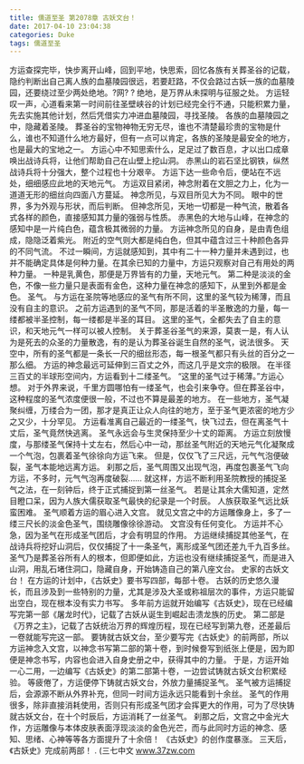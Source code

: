 ```yaml
---
title: 儒道至圣 第2078章 古妖文台！
date: 2017-04-10 23:04:38
categories: Duke
tags: 儒道至圣
---
```


方运查探完毕，快步离开山峰，回到平地，快思索，回忆各族有关葬圣谷的记载，隐约判断出自己离人族的血墓陵园很远，若要赶路，不仅会路过古妖一族的血墓陵园，还要绕过至少两处绝地。?网? ?
绝地，是万界从未探明与征服之处。
方运轻叹一声，心道看来第一时间前往圣壁峡谷的计划已经完全行不通，只能积累力量，先去实施其他计划，然后凭借实力冲进血墓陵园，寻找圣陵。
各族的血墓陵园之中，隐藏着圣陵。
葬圣谷的宝物神物无穷无尽，谁也不清楚最珍贵的宝物是什么，谁也不知道什么地方最好，但有一点可以肯定，各族的圣陵是最安全的地方，也是最大的宝地之一。
方运心中不知思索什么，足足过了数百息，才以出口成章唤出战诗兵将，让他们帮助自己在山壁上挖山洞。
赤黑山的岩石坚比钢铁，纵然战诗兵将十分强大，整个过程也十分艰辛。
方运下达一些命令后，便站在不远处，细细感应此地的天地元气。
方运双目紧闭，神念附着在文胆之力上，化为一道道无形的细丝向四面八方蔓延。
神念所见，与双目所见大为不同。
眼中的世界，多为外观与形状，而后判断。
但神念所见，天地一切都是一种气流，散着各式各样的颜色，直接感知其力量的强弱与性质。
赤黑色的大地与山峰，在神念的感知中是一片纯白色，蕴含极其微弱的力量。
方运神念所见的自身，是由青色组成，隐隐泛着紫光。
附近的空气则大都是纯白色，但其中蕴含过三十种颜色各异的不同气流。
不过一瞬间，方运就感知到，其中有二十一种力量并未遇到过，也并不能确定具体是何种力量。在其余已知的力量中，方运只观察对自己有用处的两种力量。
一种是乳黄色，那便是万界皆有的力量，天地元气。
第二种是淡淡的金色，不像一些力量只是表面有金色，这种力量在神念的感知下，从里到外都是金色。
圣气。
与方运在圣院等地感应的圣气有所不同，这里的圣气较为稀薄，而且没有自主的意识。
之前方运遇到的圣气不同，那是活着的半圣散逸的力量，每一缕都被半圣控制，每一缕都是半圣的耳目。
这里的圣气，全都失去了自主的意识，和天地元气一样可以被人控制。
关于葬圣谷圣气的来源，莫衷一是，有人认为是死去的众圣的力量散逸，有的是认为葬圣谷诞生自然的圣气，说法很多。
天空中，所有的圣气都是一条长一尺的细丝形态，每一根圣气都只有头丝的百分之一那么细。
方运的神念最远可延伸到三百丈之外，而这几乎是文宗的极限。
在半径三百丈的半球形空间内，方运看到十二缕圣气。
“这里的圣气过于稀薄。”方运心想。
对于外界来说，千里方圆哪怕有一缕圣气，也会引来争夺。但在葬圣谷中，这种程度的圣气浓度便很一般，不过也不算是最差的地方。
在一些地方，圣气凝聚纠缠，万缕合为一团，那才是真正让众人向往的地方，至于圣气更浓密的地方少之又少，十分罕见。
方运看准离自己最近的一缕圣气，快飞过去，但在离圣气十丈后，圣气竟然快逃离。
圣气永远会与生灵保持至少十丈的距离。
方运立刻放慢度，与那缕圣气保持十丈左右，然后心中一动，那丝圣气附近的天地元气化凝聚成一个气泡，包裹着圣气徐徐向方运飞来。
但是，仅仅飞了三尺远，元气气泡便破裂，圣气本能地远离方运。
刹那之后，圣气周围又出现气泡，再度包裹圣气飞向方运，不多时，元气气泡再度破裂……
就这样，方运不断利用圣院教授的捕捉圣气之法，在一刻钟后，终于正式捕捉到第一丝圣气。
若是让其余大儒知道，定然目瞪口呆，因为人族大儒获取圣气最快的纪录是一个时辰。
人族获取圣气远比妖蛮困难。
圣气顺着方运的眉心进入文宫。
就见文宫之中的方运雕像身上，多了一缕三尺长的淡金色圣气，围绕雕像徐徐游动。
文宫没有任何变化。
方运并不心急，因为圣气在形成圣气团后，才会有明显的作用。
方运继续捕捉其他圣气，在战诗兵将挖好山洞后，仅仅捕捉了十一条圣气，离形成圣气团还差九千九百多丝。
圣气乃是葬圣谷所有人的根本，但即便如此，方运也没有继续捕捉圣气，而是进入山洞，用乱石堵住洞口，隐藏自身，开始铸造自己的第八座文台。
史家的古妖文台！
在方运的计划中，《古妖史》要书写四部，每部十卷。
古妖的历史悠久漫长，而且涉及到一些特别的力量，尤其是涉及大圣或称祖层次的事件，方运只能留出空白，现在根本没有实力书写。
多年前方运就开始编写《古妖史》，现在已经编写完第一部《屠龙时代》，记载了古妖从诞生到崛起击溃龙族的历史。
第二部是《万界之主》，记载了古妖统治万界的辉煌历程，现在已经写到第九卷，还差最后一卷就能写完这一部。
要铸就古妖文台，至少要写完《古妖史》的前两部，所以方运神念入文宫，以神念书写第二部的第十卷，到时候誊写到纸张上便是，因为即便是神念书写，内容也会进入自身史册之中，获得其中的力量。
于是，方运开始一心二用，一边编写《古妖史》的第二部第十卷，一边尝试铸就古妖文台积累经验。
等疲倦了，方运便停下铸就古妖文台，外放力量捕捉圣气。
圣气被方运捕捉后，会源源不断从外界补充，但同一时间方运永远只能看到十余丝。
圣气的作用很多，除非直接消耗使用，否则只有形成圣气团才会挥更大的作用，可为了尽快铸就古妖文台，在十个时辰后，方运消耗了一丝圣气。
刹那之后，文宫之中金光大作，方运雕像与本体皮肤表面浮现淡淡的金色光芒，而与此同时方运的神念、感知、思绪、心神等等各方面提升了十余倍！
《古妖史》的创作度暴涨。
三天后，《古妖史》完成前两部！
.
(三七中文 www.37zw.com